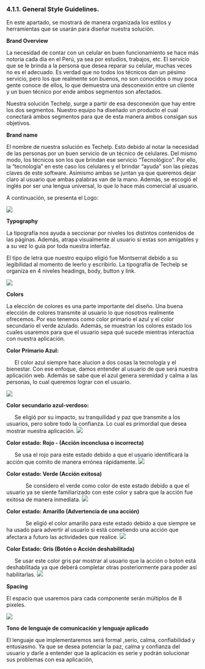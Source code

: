 
### 4.1.1. General Style Guidelines.

En este apartado, se mostrará de manera organizada los estilos y herramientas que se usarán para diseñar nuestra solución.

**Brand Overview**


La necesidad de contar con un celular en buen funcionamiento se hace más notoria cada día en el Perú, ya sea por estudios, trabajos, etc. El servicio que se le brinda a la persona que desea reparar su celular,  muchas veces no es el adecuado. Es verdad que no todos los técnicos dan un  pésimo servicio, pero los que realmente son buenos, no son conocidos o muy poca gente conoce de ellos, lo que demuestra una desconexión  entre un cliente y un buen técnico por ende ambos segmentos son afectados.

Nuestra solución Techelp, surge a partir de esa desconexión que hay entre los dos segmentos. Nuestro equipo ha diseñado un producto el cual conectará ambos segmentos  para que de esta manera ambos consigan sus objetivos.


**Brand name**

El nombre de nuestra solución es Techelp. Esto debido al notar la necesidad de las personas  por un buen servicio de un técnico de celulares. Del mismo modo, los técnicos son los que brindan ese servicio “Tecnológico”. Por ello, la “tecnología”  en este caso los celulares y el brindar “ayuda” son las piezas claves de este software. Asimismo ambas se juntan ya que queremos dejar claro al usuario que ambas palabras van de la mano. Además, se escogió el inglés  por ser una lengua universal, lo que lo hace más comercial al usuario.

A continuación, se presenta el Logo: 

![](Img/CompletoLogo.png)


**Typography**

La tipografía nos ayuda a seccionar por niveles los distintos contenidos de las páginas. Además, atrapa visualmente al usuario si estas son amigables y a su vez lo guía por toda nuestra interfaz.


El tipo de letra que nuestro equipo eligió fue Montserrat debido a su legibilidad al momento de leerlo y escribirlo. La tipografía de Techelp se organiza en 4 niveles headings, body, button y link.


![](Img/Montsrrat.png)

**Colors**

La elección de colores es una parte importante del diseño. Una buena elección de colores transmite al usuario lo que nosotros realmente ofrecemos. Por eso tenemos como color primario el azul y el color secundario el verde azulado. Además, se muestran los colores estado los cuales usaremos para que el usuario sepa qué sucede mientras interactúa con nuestra aplicación.


**Color Primario Azul:**

`	`El color azul siempre hace alucion a dos cosas 	la tecnología y el bienestar. Con ese enfoque, 	damos entender al usuario de que será nuestra 	aplicación web. Además se sabe que el azul	genera serenidad y calma a las personas, 		lo cual queremos lograr con el usuario.

![](Img/PrimaryColor.png) 

**Color secundario azul-verdoso:**

`	`Se eligió por su impacto, su tranquilidad y paz 	que transmite a los usuarios, pero sobre todo	la confianza. Lo cual es primordial que desea 	mostrar nuestra aplicación.
![](Img/SecndaryColor.png) 


**Color estado: Rojo - (Acción inconclusa	o incorrecta)**



`	`Se usa el rojo para este estado debido 	a que el usuario identificará la acción		que comito de manera errónea 		rápidamente.
![](Img/RedState.png) 


**Color estado: Verde (Acción exitosa)**

`		`Se considero el verde como color de			este estado debido a que el usuario			ya se siente familiarizado con este 			color y sabra que la acción fue exitosa		de manera inmediata.
![](Img/GreenState.png)


**Color estado: Amarillo (Advertencia de 		una acción)**

`		`Se eligió el color amarillo para este			estado debido a que siempre se ha 			usado para advertir al usuario si está 		cometiendo una acción que afectara 		a futuro las actividades que realice.
![](Img/YellosState.png)


**Color Estado: Gris (Botón o Acción		 deshabilitada)**

`	`Se usar este color gris par mostrar al 	usuario que la acción o boton está 		deshabilitada ya que deberá completar	otras posteriormente para poder así 		habilitarlas.
![](Img/GrayState.png)

**Spacing**

El espacio que usaremos para cada componente serán múltiplos de 8 pixeles.

![](Img/Spacing.png)

**Tono de lenguaje de comunicación y lenguaje aplicado**


El lenguaje que implementaremos será formal ,serio, calma, confiabilidad y entusiasmo. Ya que se desea potenciar la paz, calma y confianza del usuario y darle a entender que la aplicación es serie y podrán solucionar sus problemas con esa aplicación,